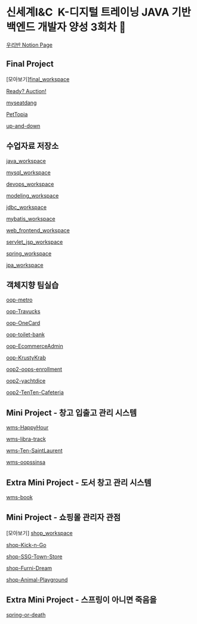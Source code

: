 # 신세계I&C  K-디지털 트레이닝 JAVA 기반 백엔드 개발자 양성 3회차 👋
[우리반 Notion Page](https://shqkel.notion.site/84fdf92094824374862bc7bf041ba48f?v=db0ef3cb07a04635ace689f9f2c6a659&pvs=74)


## Final Project 
[모아보기][final_workspace](https://github.com/ssg-java3-240304/final_workspace)

[Ready? Auction!](https://github.com/ssg-java3-240304/Ready-Auction)

[myseatdang](https://github.com/ssg-java3-240304/myseatdang)

[PetTopia](https://github.com/ssg-java3-240304/PetTopia.git)

[up-and-down](https://github.com/ssg-java3-240304/up-and-down)

## 수업자료 저장소
[java_workspace](https://github.com/ssg-java3-240304/java_workspace)

[mysql_workspace](https://github.com/ssg-java3-240304/mysql_workspace)

[devops_workspace](https://github.com/ssg-java3-240304/devops_workspace)

[modeling_workspace](https://github.com/ssg-java3-240304/modeling_workspace)

[jdbc_workspace](https://github.com/ssg-java3-240304/jdbc_workspace)

[mybatis_workspace](https://github.com/ssg-java3-240304/mybatis_workspace)

[web_frontend_workspace](https://github.com/ssg-java3-240304/web_frontend_workspace)

[servlet_jsp_workspace](https://github.com/ssg-java3-240304/servlet_jsp_workspace)

[spring_workspace](https://github.com/ssg-java3-240304/spring_workspace)

[jpa_workspace](https://github.com/ssg-java3-240304/jpa_workspace)

## 객체지향 팀실습
[oop-metro](https://github.com/ssg-java3-240304/oop-metro)

[oop-Travucks](https://github.com/ssg-java3-240304/oop-Travucks)

[oop-OneCard](https://github.com/ssg-java3-240304/oop-OneCard)

[oop-toilet-bank](https://github.com/ssg-java3-240304/oop-toilet-bank)

[oop-EcommerceAdmin](https://github.com/ssg-java3-240304/oop-EcommerceAdmin)

[oop-KrustyKrab](https://github.com/ssg-java3-240304/oop-KrustyKrab)

[oop2-oops-enrollment](https://github.com/ssg-java3-240304/oop2-oops-enrollment)

[oop2-yachtdice](https://github.com/ssg-java3-240304/oop2-yachtdice)

[oop2-TenTen-Cafeteria](https://github.com/ssg-java3-240304/oop2-TenTen-Cafeteria)



## Mini Project - 창고 입출고 관리 시스템
[wms-HappyHour](https://github.com/ssg-java3-240304/wms-HappyHour)

[wms-libra-track](https://github.com/ssg-java3-240304/wms-libra-track)

[wms-Ten-SaintLaurent](https://github.com/ssg-java3-240304/wms-Ten-SaintLaurent)

[wms-oopssinsa](https://github.com/ssg-java3-240304/wms-oopssinsa)

## Extra Mini Project - 도서 창고 관리 시스템 

[wms-book](https://github.com/ssg-java3-240304/wms-book)

## Mini Project - 쇼핑몰 관리자 관점
[모아보기] [shop_workspace](https://github.com/ssg-java3-240304/shop_workspace)

[shop-Kick-n-Go](https://github.com/ssg-java3-240304/shop-Kick-n-Go)

[shop-SSG-Town-Store](https://github.com/ssg-java3-240304/shop-SSG-Town-Store)

[shop-Furni-Dream](https://github.com/ssg-java3-240304/shop-Furni-Dream)

[shop-Animal-Playground](https://github.com/ssg-java3-240304/shop-Animal-Playground)

## Extra Mini Project - 스프링이 아니면 죽음을

[spring-or-death](https://github.com/ssg-java3-240304/spring-or-death)

<!--

**Here are some ideas to get you started:**

🙋‍♀️ A short introduction - what is your organization all about?
🌈 Contribution guidelines - how can the community get involved?
👩‍💻 Useful resources - where can the community find your docs? Is there anything else the community should know?
🍿 Fun facts - what does your team eat for breakfast?
🧙 Remember, you can do mighty things with the power of [Markdown](https://docs.github.com/github/writing-on-github/getting-started-with-writing-and-formatting-on-github/basic-writing-and-formatting-syntax)
-->
